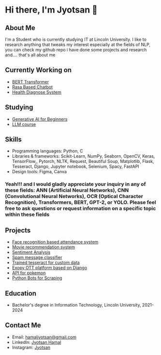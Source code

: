 # Hi there, I'm Jyotsan 👋
## About Me
I'm a Student who is currently studying IT at Lincoln University. I like to research anything that tweaks my interest especially at the fields of NLP, you can check my github repo i have done some projects and research and.... that's all about me

## Currently Working on
* [BERT Transformer](https://github.com/Jyotsan-Hamal/BERT)
* [Rasa Based Chatbot](https://github.com/Jyotsan-Hamal/NLP-projects/tree/main/Rasa%20based-chatbot)
* [Health Diagnose System](https://github.com/Jyotsan-Hamal/Health-Diagnose-System)

## Studying
* [Generative AI for Beginners](https://github.com/Jyotsan-Hamal/generative-ai-for-beginners)
* [LLM course](https://github.com/Jyotsan-Hamal/llm-course)

## Skills
* Programming languages: Python, C
* Libraries & frameworks: Scikit-Learn, NumPy, Seaborn, OpenCV, Keras, TensorFlow,, Pytorch, NLTK, Request, Beautiful Soup, Matplotlib, Flask, Tesseract, Django, Jupyter notebook, Selenium, Spacy, FastAPI
* Design tools: Figma, Canva

### Yeah!!! and I would gladly appreciate your inquiry in any of these fields: ANN (Artificial Neural Networks), CNN (Convolutional Neural Networks), OCR (Optical Character Recognition), Transformers, BERT, GPT-2, or YOLO. Please feel free to ask questions or request information on a specific topic within these fields

## Projects
* [Face recognition based attendance system](https://github.com/Jyotsan-Hamal/Face-recognition-based-attendance-system)
* [Movie recommendation system](https://github.com/Jyotsan-Hamal/ML-projects/tree/main/Movie%20Recommendation%20System)
* [Sentiment Analysis](https://github.com/Jyotsan-Hamal/NLP-projects/tree/main/Sentiment%20Analysis)
* [Spam message classifier](https://github.com/Jyotsan-Hamal/ML-projects/tree/main/SMS-Spam-Classifier)
* [Trained tesseract for custom data](https://github.com/Jyotsan-Hamal/train_tesseract_ocr)
* [Exopy OTT platform based on Django](https://exopy.vercel.app/)
* [API for pokemon](https://github.com/Jyotsan-Hamal/fastapi-pokemon)
* [Python Bots for Scraping](https://github.com/Jyotsan-Hamal/WebScraping)

## Education
* Bachelor's degree in Information Technology, Lincoln University, 2021-2024

## Contact Me
* Email: hamaljyotsan@gmail.com
* LinkedIn: [Jyotsan Hamal](https://www.linkedin.com/in/jyotsan-hamal-621317264/)
* Instagram: [Jyotsan](https://www.instagram.com/jyotsan.exe/)
